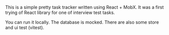 This is a simple pretty task tracker written using React + MobX. 
It was a first trying of React library for one of interview test tasks.

You can run it locally. The database is mocked. There are also some store and ui test (vitest).
